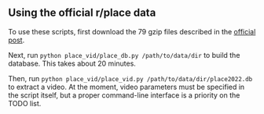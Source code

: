 ## Using the official r/place data

To use these scripts, first download the 79 gzip files described in the 
[official post](https://www.reddit.com/r/place/comments/txvk2d/rplace_datasets_april_fools_2022/).

Next, run `python place_vid/place_db.py /path/to/data/dir` to build the database.
This takes about 20 minutes.

Then, run `python place_vid/place_vid.py /path/to/data/dir/place2022.db` to 
extract a video. At the moment, video parameters must be specified in
the script itself, but a proper command-line interface is a priority on the TODO list.
